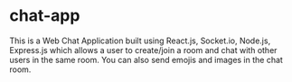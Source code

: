 # chat-app
This is a Web Chat Application built using React.js, Socket.io, Node.js, Express.js which allows a user to create/join a room and chat with other users in the same room. You can also send emojis and images in the chat room.
